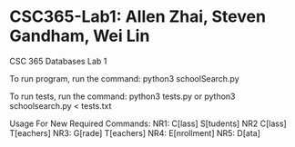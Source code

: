# CSC365-Lab1: Allen Zhai, Steven Gandham, Wei Lin
CSC 365 Databases Lab 1

To run program, run the command:
python3 schoolSearch.py

To run tests, run the command:
python3 tests.py
         or
python3 schoolsearch.py < tests.txt

Usage For New Required Commands:
	NR1: C[lass] <number> S[tudents]
	NR2  C[lass] <number> T[eachers]
	NR3: G[rade] <number> T[eachers]
	NR4: E[nrollment]
	NR5: D[ata]
